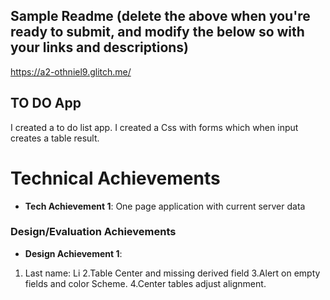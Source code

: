 
Sample Readme (delete the above when you're ready to submit, and modify the below so with your links and descriptions)
---
https://a2-othniel9.glitch.me/

## TO DO App
I created a to do list app. I created a Css with forms which when input creates a table result.
# Technical Achievements
- **Tech Achievement 1**: One page application with current server data

### Design/Evaluation Achievements
- **Design Achievement 1**: 
1. Last name: Li
2.Table Center and missing derived field 
3.Alert on empty fields and color Scheme.
4.Center tables adjust alignment.